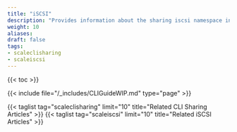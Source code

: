 ```yaml
---
title: "iSCSI"
description: "Provides information about the sharing iscsi namespace in the TrueNAS CLI. Includes command syntax and common commands."
weight: 10
aliases:
draft: false
tags:
- scaleclisharing
- scaleiscsi
---
```


{{< toc >}}

{{< include file="/_includes/CLIGuideWIP.md" type="page" >}}

{{< taglist tag="scaleclisharing" limit="10" title="Related CLI Sharing Articles" >}}
{{< taglist tag="scaleiscsi" limit="10" title="Related iSCSI Articles" >}}